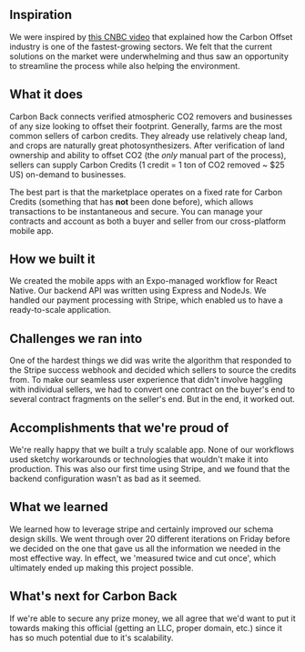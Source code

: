 ## Inspiration
We were inspired by [this CNBC video](https://www.cnbc.com/video/2021/10/12/carbon-offset-investments-on-track-to-hit-record-level-in-2021.html) that explained how the Carbon Offset industry is one of the fastest-growing sectors. We felt that the current solutions on the market were underwhelming and thus saw an opportunity to streamline the process while also helping the environment.

## What it does
Carbon Back connects verified atmospheric CO2 removers and businesses of any size looking to offset their footprint. Generally, farms are the most common sellers of carbon credits. They already use relatively cheap land, and crops are naturally great photosynthesizers. After verification of land ownership and ability to offset CO2 (the *only* manual part of the process), sellers can supply Carbon Credits (1 credit = 1 ton of CO2 removed ~ $25 US) on-demand to businesses.

The best part is that the marketplace operates on a fixed rate for Carbon Credits (something that has **not** been done before), which allows transactions to be instantaneous and secure. You can manage your contracts and account as both a buyer and seller from our cross-platform mobile app. ​

## How we built it
We created the mobile apps with an Expo-managed workflow for React Native. Our backend API was written using Express and NodeJs. We handled our payment processing with Stripe, which enabled us to have a ready-to-scale application.
## Challenges we ran into
One of the hardest things we did was write the algorithm that responded to the Stripe success webhook and decided which sellers to source the credits from. To make our seamless user experience that didn't involve haggling with individual sellers, we had to convert one contract on the buyer's end to several contract fragments on the seller's end. But in the end, it worked out.

## Accomplishments that we're proud of
We're really happy that we built a truly scalable app. None of our workflows used sketchy workarounds or technologies that wouldn't make it into production. This was also our first time using Stripe, and we found that the backend configuration wasn't as bad as it seemed.

## What we learned
We learned how to leverage stripe and certainly improved our schema design skills. We went through over 20 different iterations on Friday before we decided on the one that gave us all the information we needed in the most effective way. In effect, we 'measured twice and cut once', which ultimately ended up making this project possible.

## What's next for Carbon Back
If we're able to secure any prize money, we all agree that we'd want to put it towards making this official (getting an LLC, proper domain, etc.) since it has so much potential due to it's scalability.
